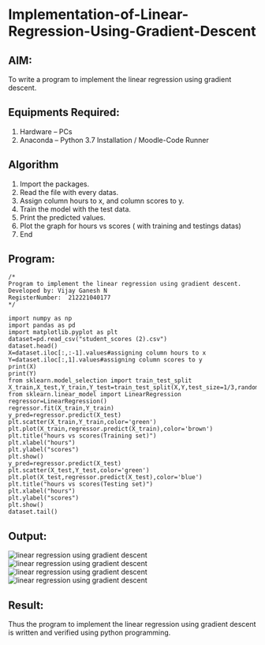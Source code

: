 # Implementation-of-Linear-Regression-Using-Gradient-Descent

## AIM:
To write a program to implement the linear regression using gradient descent.

## Equipments Required:
1. Hardware – PCs
2. Anaconda – Python 3.7 Installation / Moodle-Code Runner

## Algorithm
1. Import the packages.
2. Read the file with every datas.
3. Assign column hours to x, and column scores to y.
4. Train the model with the test data.
5. Print the predicted values.
6. Plot the graph for hours vs scores ( with training and testings datas)
7. End

## Program:
```
/*
Program to implement the linear regression using gradient descent.
Developed by: Vijay Ganesh N
RegisterNumber:  212221040177
*/

import numpy as np
import pandas as pd
import matplotlib.pyplot as plt
dataset=pd.read_csv("student_scores (2).csv")
dataset.head()
X=dataset.iloc[:,:-1].values#assigning column hours to x 
Y=dataset.iloc[:,1].values#assigning column scores to y
print(X)
print(Y)
from sklearn.model_selection import train_test_split
X_train,X_test,Y_train,Y_test=train_test_split(X,Y,test_size=1/3,random_state=0)
from sklearn.linear_model import LinearRegression
regressor=LinearRegression()
regressor.fit(X_train,Y_train)
y_pred=regressor.predict(X_test)
plt.scatter(X_train,Y_train,color='green')
plt.plot(X_train,regressor.predict(X_train),color='brown')
plt.title("hours vs scores(Training set)")
plt.xlabel("hours")
plt.ylabel("scores")
plt.show()
y_pred=regressor.predict(X_test)
plt.scatter(X_test,Y_test,color='green')
plt.plot(X_test,regressor.predict(X_test),color='blue')
plt.title("hours vs scores(Testing set)")
plt.xlabel("hours")
plt.ylabel("scores")
plt.show()
dataset.tail()

```

## Output:
![linear regression using gradient descent]()
![linear regression using gradient descent]()
![linear regression using gradient descent]()
![linear regression using gradient descent]()

## Result:
Thus the program to implement the linear regression using gradient descent is written and verified using python programming.
